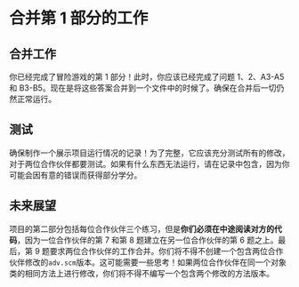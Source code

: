 # 合并第 1 部分的工作

## 合并工作

你已经完成了冒险游戏的第 1 部分！此时，你应该已经完成了问题 1、2、A3-A5 和 B3-B5。现在是将这些答案合并到一个文件中的时候了。确保在合并后一切仍然正常运行。

## 测试

确保制作一个展示项目运行情况的记录！为了完整，它应该充分测试所有的修改，对于两位合作伙伴都要测试。如果有什么东西无法运行，请在记录中包含，因为你可能会因有意的错误而获得部分学分。

## 未来展望

项目的第二部分包括每位合作伙伴三个练习，但是**你们必须在中途阅读对方的代码**，因为一位合作伙伴的第 7 和第 8 题建立在另一位合作伙伴的第 6 题之上。最后，第 9 题要求两位合作伙伴的工作合并。你们将不得不创建一个包含两位合作伙伴修改的`adv.scm`版本。这可能需要一些思考！如果两位合作伙伴在同一个对象类的相同方法上进行修改，你们将不得不编写一个包含两个修改的方法版本。

